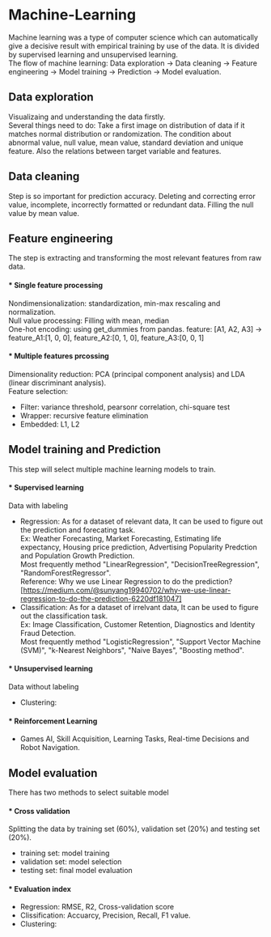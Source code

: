 # Machine-Learning
Machine learning was a type of computer science which can automatically give a decisive result with empirical training by use of the data. It is divided by supervised learning and unsupervised learning.  
The flow of machine learning: Data exploration -> Data cleaning -> Feature engineering -> Model training -> Prediction -> Model evaluation.

## Data exploration
Visualizaing and understanding the data firstly.  
Several things need to do: Take a first image on distribution of data if it matches normal distribution or randomization. The condition about abnormal value, null value, mean value, standard deviation and unique feature. Also the relations between target variable and features.

## Data cleaning
Step is so important for prediction accuracy. Deleting and correcting error value, incomplete, incorrectly formatted or redundant data. Filling the null value by mean value. 

## Feature engineering
The step is extracting and transforming the most relevant features from raw data.  
#### * Single feature processing 
Nondimensionalization: standardization, min-max rescaling and normalization.  
Null value processing: Filling with mean, median  
One-hot encoding: using get_dummies from pandas. feature: [A1, A2, A3] -> feature_A1:[1, 0, 0], feature_A2:[0, 1, 0], feature_A3:[0, 0, 1]  
#### * Multiple features prcossing
Dimensionality reduction: PCA (principal component analysis) and LDA (linear discriminant analysis).   
Feature selection:   
- Filter: variance threshold, pearsonr correlation, chi-square test  
- Wrapper: recursive feature elimination  
- Embedded: L1, L2  

## Model training and Prediction
This step will select multiple machine learning models to train. 
#### * Supervised learning
Data with labeling 
- Regression: As for a dataset of relevant data, It can be used to figure out the prediction and forecating task.  
  Ex: Weather Forecasting, Market Forecasting, Estimating life expectancy, Housing price prediction, Advertising Popularity Predction and Population Growth Prediction.  
  Most frequently method "LinearRegression", "DecisionTreeRegression", "RandomForestRegressor".  
  Reference: Why we use Linear Regression to do the prediction? [https://medium.com/@sunyang19940702/why-we-use-linear-regression-to-do-the-prediction-6220df181047]  
- Classification: As for a dataset of irrelvant data, It can be used to figure out the classification task.  
  Ex: Image Classification, Customer Retention, Diagnostics and Identity Fraud Detection.  
  Most frequently method "LogisticRegression", "Support Vector Machine (SVM)", "k-Nearest Neighbors", "Naive Bayes", "Boosting method".
#### * Unsupervised learning
Data without labeling
- Clustering:  
#### * Reinforcement Learning
- Games AI, Skill Acquisition, Learning Tasks, Real-time Decisions and Robot Navigation.  

## Model evaluation
There has two methods to select suitable model
#### * Cross validation  
Splitting the data by training set (60%), validation set (20%) and testing set (20%).
- training set: model training  
- validation set: model selection  
- testing set: final model evaluation   
#### * Evaluation index
- Regression: RMSE, R2, Cross-validation score
- Clissification: Accuarcy, Precision, Recall, F1 value. 
- Clustering:
